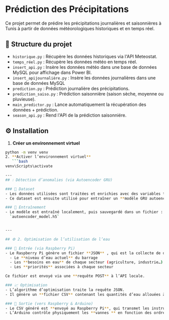 # Prédiction des Précipitations

Ce projet permet de prédire les précipitations journalières et saisonnières à Tunis à partir de données météorologiques historiques et en temps réel.

## 📁 Structure du projet

- `historique.py` : Récupère les données historiques via l'API Meteostat.
- `temps_réel.py` : Récupère les données météo en temps réel.
- `insert_api.py` : Insère les données météo dans une base de données MySQL pour affichage dans Power BI.
- `insert_apijournalière.py` : Insère les données journalières dans une base de données MySQL
- `prediction.py` : Prédiction journalière des précipitations.
- `prediction_saiso.py` : Prédiction saisonnière (saison sèche, moyenne ou pluvieuse).
- `main_predictor.py` : Lance automatiquement la récupération des données + prédiction.
- `season_api.py` : Rend l'API de la prédiction saisonniére.

## ⚙️ Installation

1. **Créer un environnement virtuel**
```bash
python -m venv venv
2. **Activer l’environnement virtuel**
   ```bash
venv\Scripts\activate

---
## 💧 Détection d’anomalies (via Autoencoder GRU)

### 📂 Dataset
- Les données utilisées sont traitées et enrichies avec des variables temporelles (jour, heure, saison…).
- Ce dataset est ensuite utilisé pour entraîner un **modèle GRU autoencodeur** afin de détecter des anomalies dans le comportement des capteurs.

### 🧠 Entraînement
- Le modèle est entraîné localement, puis sauvegardé dans un fichier :  
  `autoencoder_model.h5`


---

## ⚙️ 2. Optimisation de l’utilisation de l’eau

### 🔌 Entrée (via Raspberry Pi)
- Le Raspberry Pi génère un fichier **JSON** , qui est la collecte de données des capteurs de niveaux, contenant :
  - Le **niveau d’eau actuel** du barrage
  - Les **besoins en eau** de chaque secteur (agriculture, industrie…)
  - Les **priorités** associées à chaque secteur

Ce fichier est envoyé via une **requête POST** à l’API locale.

### 📈 Optimisation
- L’algorithme d’optimisation traite la requête JSON.
- Il génère un **fichier CSV** contenant les quantités d’eau allouées à chaque secteur et les décisions d’ouverture ou fermeture des **vannes**.

### 🔁 Sortie (vers Raspberry & Arduino)
- Le CSV généré est **envoyé au Raspberry Pi**, qui transmet les instructions aux **vannes via Arduino**.
- L’Arduino contrôle physiquement les **vannes ** en fonction des ordres reçus.



